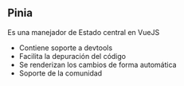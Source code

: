 ## Pinia
Es una manejador de Estado central en VueJS

- Contiene soporte a devtools
- Facilita la depuración del código
- Se renderizan los cambios de forma automática
- Soporte de la comunidad